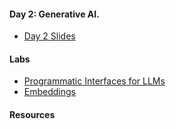 #### Day 2: Generative AI.

- [Day 2 Slides](https://chbrooks.github.io/kiel/GenAI/day2/day2.ppt)

#### Labs

- [Programmatic Interfaces for LLMs](https://chbrooks.github.io/kiel/GenAI/day2/lab3_programming.md)
- [Embeddings](https://chbrooks.github.io/kiel/GenAI/day2/lab4_embeddings.md)

#### Resources

